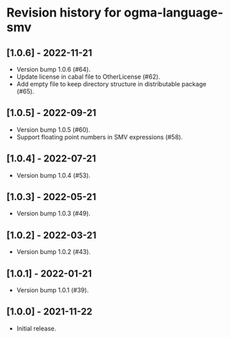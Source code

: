 # Revision history for ogma-language-smv

## [1.0.6] - 2022-11-21

* Version bump 1.0.6 (#64).
* Update license in cabal file to OtherLicense (#62).
* Add empty file to keep directory structure in distributable package (#65).

## [1.0.5] - 2022-09-21

* Version bump 1.0.5 (#60).
* Support floating point numbers in SMV expressions (#58).

## [1.0.4] - 2022-07-21

* Version bump 1.0.4 (#53).

## [1.0.3] - 2022-05-21

* Version bump 1.0.3 (#49).

## [1.0.2] - 2022-03-21

* Version bump 1.0.2 (#43).

## [1.0.1] - 2022-01-21

* Version bump 1.0.1 (#39).

## [1.0.0] - 2021-11-22

* Initial release.

